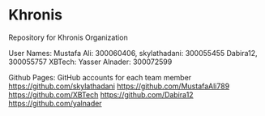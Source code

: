 # Khronis

Repository for Khronis Organization

User Names:
	Mustafa Ali: 300060406, 
	skylathadani: 300055455 
	Dabira12, 300055757
	XBTech: 
	Yasser Alnader: 300072599

Github Pages:
GitHub accounts for each team member
https://github.com/skylathadani
https://github.com/MustafaAli789
https://github.com/XBTech
https://github.com/Dabira12
https://github.com/yalnader
	
	
